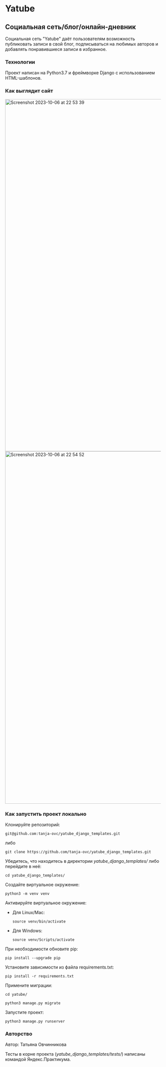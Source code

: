 # Yatube
## Социальная сеть/блог/онлайн-дневник

Социальная сеть "Yatube" даёт пользователям возможность публиковать записи в свой блог, подписываться на любимых авторов и добавлять понравившиеся записи в избранное.

### Технологии

Проект написан на Python3.7 и фреймворке Django с использованием HTML-шаблонов.

### Как выглядит сайт

<img width="1139" alt="Screenshot 2023-10-06 at 22 53 39" src="https://github.com/tanja-ovc/yatube_django_templates/assets/85249138/b3b183ad-d813-4c4d-902a-3ec0620886fd">

<img width="1140" alt="Screenshot 2023-10-06 at 22 54 52" src="https://github.com/tanja-ovc/yatube_django_templates/assets/85249138/1fd2a512-0967-4fb4-8bea-f39f2f7cce73">

### Как запустить проект локально

Клонируйте репозиторий:

```git@github.com:tanja-ovc/yatube_django_templates.git```

либо

```git clone https://github.com/tanja-ovc/yatube_django_templates.git```

Убедитесь, что находитесь в директории _yatube_django_templates/_ либо перейдите в неё:

```cd yatube_django_templates/```

Cоздайте виртуальное окружение:

```python3 -m venv venv```

Активируйте виртуальное окружение:

* Для Linux/Mac:
 
    ```source venv/bin/activate```

* Для Windows:

    ```source venv/Scripts/activate```

При необходимости обновите pip:

```pip install --upgrade pip```

Установите зависимости из файла requirements.txt:

```pip install -r requirements.txt```

Примените миграции:

```cd yatube/```

```python3 manage.py migrate```

Запустите проект:

```python3 manage.py runserver```

### Авторство

Автор: Татьяна Овчинникова

Тесты в корне проекта (_yatube_django_templates/tests/_) написаны командой Яндекс.Практикума.
